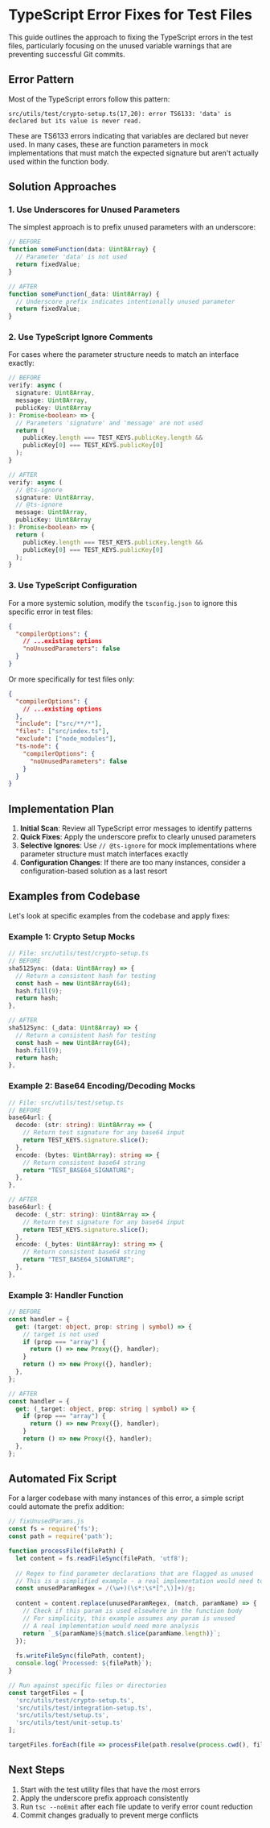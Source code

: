 # TypeScript Error Fixes for Test Files

This guide outlines the approach to fixing the TypeScript errors in the test files, particularly focusing on the unused variable warnings that are preventing successful Git commits.

## Error Pattern

Most of the TypeScript errors follow this pattern:
```
src/utils/test/crypto-setup.ts(17,20): error TS6133: 'data' is declared but its value is never read.
```

These are TS6133 errors indicating that variables are declared but never used. In many cases, these are function parameters in mock implementations that must match the expected signature but aren't actually used within the function body.

## Solution Approaches

### 1. Use Underscores for Unused Parameters

The simplest approach is to prefix unused parameters with an underscore:

```typescript
// BEFORE
function someFunction(data: Uint8Array) {
  // Parameter 'data' is not used
  return fixedValue;
}

// AFTER
function someFunction(_data: Uint8Array) {
  // Underscore prefix indicates intentionally unused parameter
  return fixedValue;
}
```

### 2. Use TypeScript Ignore Comments

For cases where the parameter structure needs to match an interface exactly:

```typescript
// BEFORE
verify: async (
  signature: Uint8Array, 
  message: Uint8Array,
  publicKey: Uint8Array
): Promise<boolean> => {
  // Parameters 'signature' and 'message' are not used
  return (
    publicKey.length === TEST_KEYS.publicKey.length &&
    publicKey[0] === TEST_KEYS.publicKey[0]
  );
}

// AFTER
verify: async (
  // @ts-ignore
  signature: Uint8Array, 
  // @ts-ignore
  message: Uint8Array,
  publicKey: Uint8Array
): Promise<boolean> => {
  return (
    publicKey.length === TEST_KEYS.publicKey.length &&
    publicKey[0] === TEST_KEYS.publicKey[0]
  );
}
```

### 3. Use TypeScript Configuration

For a more systemic solution, modify the `tsconfig.json` to ignore this specific error in test files:

```json
{
  "compilerOptions": {
    // ...existing options
    "noUnusedParameters": false
  }
}
```

Or more specifically for test files only:

```json
{
  "compilerOptions": {
    // ...existing options
  },
  "include": ["src/**/*"],
  "files": ["src/index.ts"],
  "exclude": ["node_modules"],
  "ts-node": {
    "compilerOptions": {
      "noUnusedParameters": false
    }
  }
}
```

## Implementation Plan

1. **Initial Scan**: Review all TypeScript error messages to identify patterns
2. **Quick Fixes**: Apply the underscore prefix to clearly unused parameters
3. **Selective Ignores**: Use `// @ts-ignore` for mock implementations where parameter structure must match interfaces exactly
4. **Configuration Changes**: If there are too many instances, consider a configuration-based solution as a last resort

## Examples from Codebase

Let's look at specific examples from the codebase and apply fixes:

### Example 1: Crypto Setup Mocks

```typescript
// File: src/utils/test/crypto-setup.ts
// BEFORE
sha512Sync: (data: Uint8Array) => {
  // Return a consistent hash for testing
  const hash = new Uint8Array(64);
  hash.fill(9);
  return hash;
},

// AFTER
sha512Sync: (_data: Uint8Array) => {
  // Return a consistent hash for testing
  const hash = new Uint8Array(64);
  hash.fill(9);
  return hash;
},
```

### Example 2: Base64 Encoding/Decoding Mocks

```typescript
// File: src/utils/test/setup.ts
// BEFORE
base64url: {
  decode: (str: string): Uint8Array => {
    // Return test signature for any base64 input
    return TEST_KEYS.signature.slice();
  },
  encode: (bytes: Uint8Array): string => {
    // Return consistent base64 string
    return "TEST_BASE64_SIGNATURE";
  },
},

// AFTER
base64url: {
  decode: (_str: string): Uint8Array => {
    // Return test signature for any base64 input
    return TEST_KEYS.signature.slice();
  },
  encode: (_bytes: Uint8Array): string => {
    // Return consistent base64 string
    return "TEST_BASE64_SIGNATURE";
  },
},
```

### Example 3: Handler Function

```typescript
// BEFORE
const handler = {
  get: (target: object, prop: string | symbol) => {
    // target is not used
    if (prop === "array") {
      return () => new Proxy({}, handler);
    }
    return () => new Proxy({}, handler);
  },
};

// AFTER
const handler = {
  get: (_target: object, prop: string | symbol) => {
    if (prop === "array") {
      return () => new Proxy({}, handler);
    }
    return () => new Proxy({}, handler);
  },
};
```

## Automated Fix Script

For a larger codebase with many instances of this error, a simple script could automate the prefix addition:

```javascript
// fixUnusedParams.js
const fs = require('fs');
const path = require('path');

function processFile(filePath) {
  let content = fs.readFileSync(filePath, 'utf8');
  
  // Regex to find parameter declarations that are flagged as unused
  // This is a simplified example - a real implementation would need to be more sophisticated
  const unusedParamRegex = /(\w+)(\s*:\s*[^,\)]+)/g;
  
  content = content.replace(unusedParamRegex, (match, paramName) => {
    // Check if this param is used elsewhere in the function body
    // For simplicity, this example assumes any param is unused
    // A real implementation would need more analysis
    return `_${paramName}${match.slice(paramName.length)}`;
  });
  
  fs.writeFileSync(filePath, content);
  console.log(`Processed: ${filePath}`);
}

// Run against specific files or directories
const targetFiles = [
  'src/utils/test/crypto-setup.ts',
  'src/utils/test/integration-setup.ts',
  'src/utils/test/setup.ts',
  'src/utils/test/unit-setup.ts'
];

targetFiles.forEach(file => processFile(path.resolve(process.cwd(), file)));
```

## Next Steps

1. Start with the test utility files that have the most errors
2. Apply the underscore prefix approach consistently
3. Run `tsc --noEmit` after each file update to verify error count reduction
4. Commit changes gradually to prevent merge conflicts